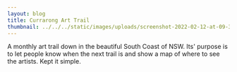 ```yaml
---
layout: blog
title: Currarong Art Trail
thumbnail: ../../../static/images/uploads/screenshot-2022-02-12-at-09-34-18-about-the-currarong-art-trail.png
---
```

A monthly art trail down in the beautiful South Coast of NSW. Its' purpose is to let people know when the next trail is and show a map of where to see the artists. Kept it simple.